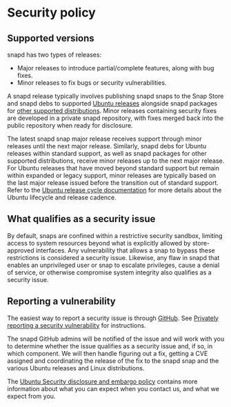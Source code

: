# Security policy

## Supported versions
<!-- Include start supported versions -->
snapd has two types of releases:

- Major releases to introduce partial/complete features, along with bug fixes.
- Minor releases to fix bugs or security vulnerabilities.

A snapd release typically involves publishing snapd snaps to the Snap Store and
snapd debs to supported [Ubuntu releases](https://ubuntu.com/about/release-cycle)
alongside snapd packages for [other supported distributions](https://snapcraft.io/docs/distro-support).
Minor releases containing security fixes are developed in a private snapd
repository, with fixes merged back into the public repository when ready for
disclosure.

The latest snapd snap major release receives support through minor releases
until the next major release. Similarly, snapd debs for Ubuntu releases
within standard support, as well as snapd packages for other supported
distributions, receive minor releases up to the next major release. For Ubuntu
releases that have moved beyond standard support but remain within expanded or
legacy support, minor releases are typically based on the last major release
issued before the transition out of standard support. Refer to the
[Ubuntu release cycle documentation](https://ubuntu.com/about/release-cycle) for
more details about the Ubuntu lifecycle and release cadence.

<!-- Include end supported versions -->

## What qualifies as a security issue

By default, snaps are confined within a restrictive security sandbox,
limiting access to system resources beyond what is explicitly allowed by
store-approved interfaces. Any vulnerability that allows a snap to bypass these
restrictions is considered a security issue. Likewise, any flaw in snapd that
enables an unprivileged user or snap to escalate privileges, cause a denial of
service, or otherwise compromise system integrity also qualifies as a security
issue.

## Reporting a vulnerability

The easiest way to report a security issue is through
[GitHub](https://github.com/canonical/snapd/security/advisories/new). See
[Privately reporting a security
vulnerability](https://docs.github.com/en/code-security/security-advisories/guidance-on-reporting-and-writing/privately-reporting-a-security-vulnerability)
for instructions.

The snapd GitHub admins will be notified of the issue and will work with you
to determine whether the issue qualifies as a security issue and, if so, in
which component. We will then handle figuring out a fix, getting a CVE
assigned and coordinating the release of the fix to the snapd snap and the
various Ubuntu releases and Linux distributions.

The [Ubuntu Security disclosure and embargo
policy](https://ubuntu.com/security/disclosure-policy) contains more
information about what you can expect when you contact us, and what we
expect from you.
